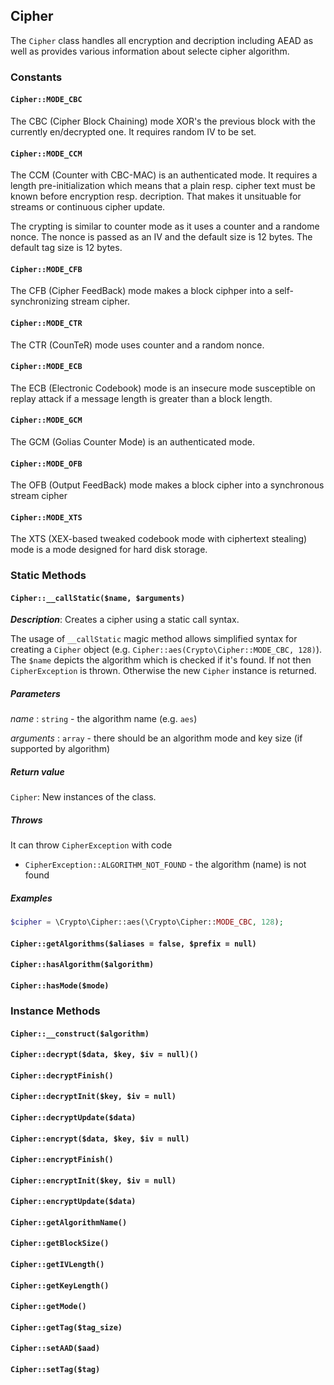 ## Cipher

The `Cipher` class handles all encryption and decription including AEAD 
as well as provides various information about selecte cipher algorithm.

### Constants

#### `Cipher::MODE_CBC`

The CBC (Cipher Block Chaining) mode XOR's  the previous block with the
currently en/decrypted one. It requires random IV to be set.

#### `Cipher::MODE_CCM`

The CCM (Counter with CBC-MAC) is an authenticated mode. It requires
a length pre-initialization which means that a plain resp. cipher
text must be known before encryption resp. decription. That makes
it unsituable for streams or continuous cipher update.

The crypting is similar to counter mode as it uses a counter and
a randome nonce. The nonce is passed as an IV and the default
size is 12 bytes. The default tag size is 12 bytes.

#### `Cipher::MODE_CFB`

The CFB (Cipher FeedBack) mode makes a block ciphper into
a self-synchronizing stream cipher.

#### `Cipher::MODE_CTR`

The CTR (CounTeR) mode uses counter and a random nonce.

#### `Cipher::MODE_ECB`

The ECB (Electronic Codebook) mode is an insecure mode susceptible
on replay attack if a message length is greater than a block length.

#### `Cipher::MODE_GCM`

The GCM (Golias Counter Mode) is an authenticated mode.

#### `Cipher::MODE_OFB`

The OFB (Output FeedBack) mode makes a block cipher into 
a synchronous stream cipher

#### `Cipher::MODE_XTS`

The XTS (XEX-based tweaked codebook mode with ciphertext stealing) mode
is a mode designed for hard disk storage.


### Static Methods

#### `Cipher::__callStatic($name, $arguments)`

_**Description**_: Creates a cipher using a static call syntax.

The usage of `__callStatic` magic method allows simplified syntax for creating
a `Cipher` object (e.g. `Cipher::aes(Crypto\Cipher::MODE_CBC, 128)`). The `$name`
depicts the algorithm which is checked if it's found. If not then `CipherException`
is thrown. Otherwise the new `Cipher` instance is returned.

##### *Parameters*

*name* : `string` - the algorithm name (e.g. `aes`)

*arguments* : `array` - there should be an algorithm mode
and key size (if supported by algorithm)

##### *Return value*

`Cipher`: New instances of the class.

##### *Throws*

It can throw `CipherException` with code

- `CipherException::ALGORITHM_NOT_FOUND` - the algorithm (name) is not found

##### *Examples*

```php
$cipher = \Crypto\Cipher::aes(\Crypto\Cipher::MODE_CBC, 128);
```

#### `Cipher::getAlgorithms($aliases = false, $prefix = null)`

#### `Cipher::hasAlgorithm($algorithm)`

#### `Cipher::hasMode($mode)`


### Instance Methods

#### `Cipher::__construct($algorithm)`

#### `Cipher::decrypt($data, $key, $iv = null)()`

#### `Cipher::decryptFinish()`

#### `Cipher::decryptInit($key, $iv = null)`

#### `Cipher::decryptUpdate($data) `

#### `Cipher::encrypt($data, $key, $iv = null)`

#### `Cipher::encryptFinish()`

#### `Cipher::encryptInit($key, $iv = null)`

#### `Cipher::encryptUpdate($data)`

#### `Cipher::getAlgorithmName()`

#### `Cipher::getBlockSize()`

#### `Cipher::getIVLength()`

#### `Cipher::getKeyLength()`

#### `Cipher::getMode()`

#### `Cipher::getTag($tag_size)`

#### `Cipher::setAAD($aad)`

#### `Cipher::setTag($tag)`
